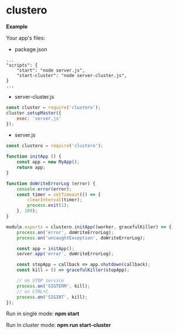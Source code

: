 # clustero

**Example**

Your app's files:
* package.json
```
...
"scripts": {
    "start": "node server.js",
    "start-cluster": "node server-cluster.js",
}
...
```
* server-cluster.js
```javascript
const cluster = require('clustero');
cluster.setupMaster({
    exec: 'server.js'
});
```
* server.js

```javascript
const clustero = require('clustero');

function initApp () {
    const app = new MyApp();
    return app;
}

function doWriteErrorLog (error) {
    console.error(error);
    const timer = setTimeout(() => {
        clearInterval(timer);
        process.exit(1);
    }, 100);
}

module.exports = clustero.initApp((worker, gracefulKiller) => {
    process.on('error', doWriteErrorLog);
    process.on('uncaughtException', doWriteErrorLog);

    const app = initApp();
    server.app('error', doWriteErrorLog);

    const stopApp = callback => app.shutdown(callback);
    const kill = () => gracefulKiller(stopApp);

    // on STOP service
    process.on('SIGTERM', kill);
    // on CTRL+C
    process.on('SIGINT', kill);
});

```

Run in single mode: **npm start**

Run in cluster mode: **npm run start-cluster**
